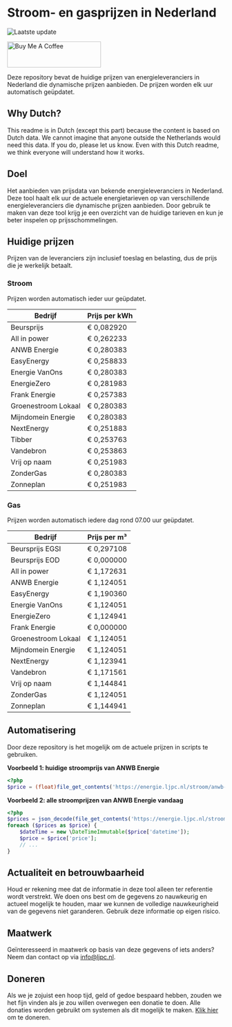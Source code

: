 # Stroom- en gasprijzen in Nederland

![Laatste update](https://img.shields.io/badge/laatste%20update-2024--05--03%2023%3A00%20CET-brightgreen)

<a href="https://www.buymeacoffee.com/Lars-" target="_blank"><img src="https://cdn.buymeacoffee.com/buttons/v2/default-orange.png" alt="Buy Me A Coffee" height="60" style="height: 60px !important;width: 217px !important;" ></a>

Deze repository bevat de huidige prijzen van energieleveranciers in Nederland die dynamische prijzen aanbieden. De prijzen worden elk uur automatisch geüpdatet.

## Why Dutch?

This readme is in Dutch (except this part) because the content is based on Dutch data. We cannot imagine that anyone outside the Netherlands would need this data. If you do, please let us know. Even with this Dutch readme, we think
everyone will understand how it works.

## Doel

Het aanbieden van prijsdata van bekende energieleveranciers in Nederland. Deze tool haalt elk uur de actuele energietarieven op van verschillende energieleveranciers die dynamische prijzen aanbieden. Door gebruik te maken van deze tool
krijg je een overzicht van de huidige tarieven en kun je beter inspelen op prijsschommelingen.

## Huidige prijzen

Prijzen van de leveranciers zijn inclusief toeslag en belasting, dus de prijs die je werkelijk betaalt.

### Stroom

Prijzen worden automatisch ieder uur geüpdatet.

 Bedrijf | Prijs per kWh 
---------|---------------
Beursprijs | € 0,082920
All in power | € 0,262233
ANWB Energie | € 0,280383
EasyEnergy | € 0,258833
Energie VanOns | € 0,280383
EnergieZero | € 0,281983
Frank Energie | € 0,257383
Groenestroom Lokaal | € 0,280383
Mijndomein Energie | € 0,280383
NextEnergy | € 0,251883
Tibber | € 0,253763
Vandebron | € 0,253863
Vrij op naam | € 0,251983
ZonderGas | € 0,280383
Zonneplan | € 0,251983


### Gas

Prijzen worden automatisch iedere dag rond 07.00 uur geüpdatet.

 Bedrijf | Prijs per m³ 
---------|--------------
Beursprijs EGSI | € 0,297108
Beursprijs EOD | € 0,000000
All in power | € 1,172631
ANWB Energie | € 1,124051
EasyEnergy | € 1,190360
Energie VanOns | € 1,124051
EnergieZero | € 1,124941
Frank Energie | € 0,000000
Groenestroom Lokaal | € 1,124051
Mijndomein Energie | € 1,124051
NextEnergy | € 1,123941
Vandebron | € 1,171561
Vrij op naam | € 1,144841
ZonderGas | € 1,124051
Zonneplan | € 1,144941


## Automatisering

Door deze repository is het mogelijk om de actuele prijzen in scripts te gebruiken.

**Voorbeeld 1: huidige stroomprijs van ANWB Energie**

```php
<?php
$price = (float)file_get_contents('https://energie.ljpc.nl/stroom/anwb-energie-nu.txt');

```

**Voorbeeld 2: alle stroomprijzen van ANWB Energie vandaag**

```php
<?php
$prices = json_decode(file_get_contents('https://energie.ljpc.nl/stroom/all-in-power-vandaag.json'),true);
foreach ($prices as $price) {
    $dateTime = new \DateTimeImmutable($price['datetime']);
    $price = $price['price'];
    // ...
}
```

## Actualiteit en betrouwbaarheid

Houd er rekening mee dat de informatie in deze tool alleen ter referentie wordt verstrekt. We doen ons best om de gegevens zo nauwkeurig en actueel mogelijk te houden, maar we kunnen de volledige nauwkeurigheid van de gegevens niet
garanderen. Gebruik deze informatie op eigen risico.

## Maatwerk

Geïnteresseerd in maatwerk op basis van deze gegevens of iets anders? Neem dan contact op
via [info@ljpc.nl](mailto:info@ljpc.nl?subject=Energie%20prijzen).

## Doneren

Als we je zojuist een hoop tijd, geld of gedoe bespaard hebben, zouden we het fijn vinden als je zou willen overwegen een
donatie te doen. Alle donaties worden gebruikt om systemen als dit mogelijk te
maken. [Klik hier](https://www.buymeacoffee.com/Lars-) om te doneren.
